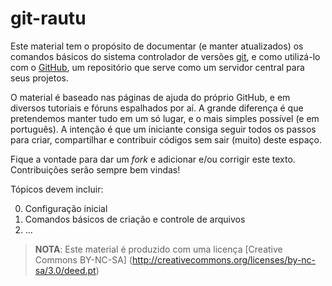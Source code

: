 # git-rautu

Este material tem o propósito de documentar (e manter atualizados) os
comandos básicos do sistema controlador de versões
[git](http://git-scm.com), e como utilizá-lo com o
[GitHub](https://github.com), um repositório que serve como um servidor
central para seus projetos.

O material é baseado nas páginas de ajuda do próprio GitHub, e em
diversos tutoriais e fóruns espalhados por aí. A grande diferença é que
pretendemos manter tudo em um só lugar, e o mais simples possível (e em
português). A intenção é que um iniciante consiga seguir todos os passos
para criar, compartilhar e contribuir códigos sem sair (muito) deste
espaço.

Fique a vontade para dar um *fork* e adicionar e/ou corrigir este
texto. Contribuições serão sempre bem vindas!

Tópicos devem incluir:

0. Configuração inicial
1. Comandos básicos de criação e controle de arquivos
3. ...

> **NOTA**: Este material é produzido com uma licença
    [Creative Commons BY-NC-SA]
    (http://creativecommons.org/licenses/by-nc-sa/3.0/deed.pt)
